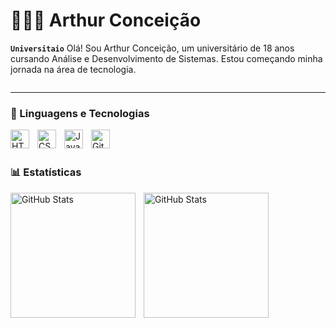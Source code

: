 # 👩🏻‍💻 Arthur Conceição

**`Universitaio`**
Olá! Sou Arthur Conceição, um universitário de 18 anos cursando Análise e Desenvolvimento de Sistemas. Estou começando minha jornada na área de tecnologia.

<p align="left">
  <p>
   <a>
    <a href="github.com/4rthurconceicao">
        <img 
            alt="" 
            title="Me siga no GitHub" 
            src=""
        />
    </a>
</p>

---

### 🤖 Linguagens e Tecnologias

<img 
    align="left" 
    alt="HTML"
    title="HTML" 
    width="30px" 
    style="padding-right: 10px;" 
    src="https://cdn.jsdelivr.net/gh/devicons/devicon@latest/icons/html5/html5-original.svg" 
/>
<img 
    align="left" 
    alt="CSS" 
    title="CSS"
    width="30px" 
    style="padding-right: 10px;" 
    src="https://cdn.jsdelivr.net/gh/devicons/devicon@latest/icons/css3/css3-original.svg" 
/>
<img 
    align="left" 
    alt="JavaScript" 
    title="JavaScript"
    width="30px" 
    style="padding-right: 10px;" 
    src="https://cdn.jsdelivr.net/gh/devicons/devicon@latest/icons/javascript/javascript-original.svg" 
/>
<img
    align="left" 
    alt="Git" 
    title="Git"
    width="30px" 
    style="padding-right: 10px;" 
    src="https://cdn.jsdelivr.net/gh/devicons/devicon@latest/icons/git/git-original.svg" 
/>

<br/>
<br/>

### 📊 Estatísticas
  <img  
    align="left"
    alt="GitHub Stats" 
    height="200" 
    style="padding-right: 10px;" 
    src="https://github-readme-stats.vercel.app/api?username=4rthurconceicao&show_icons=true&theme=tokyonight&include_all_commits=true&locale=pt-br" 
  />

<img 
      align="left"
      alt="GitHub Stats" 
      height="200" 
      src="https://github-readme-stats.vercel.app/api/top-langs/?username=4rthurconceicao&theme=tokyonight&layout=compact&custom_title=Tecnologias&langs_count=9" 
  />



